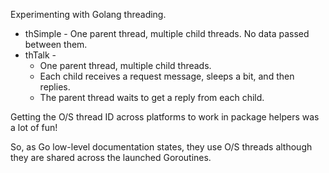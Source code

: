 Experimenting with Golang threading.

* thSimple - One parent thread, multiple child threads. No data passed between them.
* thTalk -
  - One parent thread, multiple child threads.
  - Each child receives a request message, sleeps a bit, and then replies.
  - The parent thread waits to get a reply from each child.

Getting the O/S thread ID across platforms to work in package helpers was a lot of fun!

So, as Go low-level documentation states, they use O/S threads although they are shared across the launched Goroutines.
